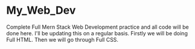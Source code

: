 # My_Web_Dev #
Complete Full Mern Stack Web Development practice and all code will be done here. 
I'll be updating this on a regular basis.
Firstly we will be doing Full HTML.
Then we will go through Full CSS.
